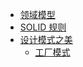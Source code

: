 * [领域模型](/doc/ddd.md "软件开发规约")
* [SOLID  规则](/doc/solid.md "soild设计规则")
* [设计模式之美](/doc/desgin/README.md "设计模式之美")
    * [工厂模式](/doc/desgin/factory.md "设计模式之美")
